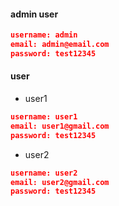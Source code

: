 #### admin user

```json
username: admin
email: admin@email.com
password: test12345
```

#### user

- user1

```json
username: user1
email: user1@gmail.com
password: test12345
```

- user2

```json
username: user2
email: user2@gmail.com
password: test12345
```
